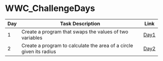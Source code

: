 # WWC_ChallengeDays


Day  | Task Description  | Link
-- | -- | --
1  | Create a program that swaps the values of two variables | [Day1](https://github.com/mags337/WWC_ChallengeDays/blob/main/python_challenges/area_of_circle.py)
2  | Create a program to calculate the area of a circle given its radius | [Day2](https://github.com/mags337/WWC_ChallengeDays/blob/main/python_challenges/switch_inputs.py)
